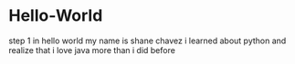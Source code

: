 # Hello-World
step 1 in hello world 
my name is shane chavez
i learned about python and realize that i love java more than i did before
